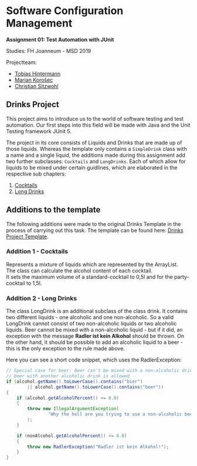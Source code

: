# Software Configuration Management

**Assignment 01: Test Automation with JUnit**

Studies: FH Joanneum - MSD 2019

Projectteam:

- [Tobias Hintermann][tobi]
- [Marian Korošec][marian]
- [Christian Sitzwohl][chrisu]

## Drinks Project

This project aims to introduce us to the world of software testing and test automation. Our first steps into this field will be made with Java and the Unit Testing framework JUnit 5.

The project in its core consists of Liquids and Drinks that are made up of those liquids. Whereas the template only contains a `SimpleDrink` class with a name and a single liquid, the additions made during this assignment add two further subclasses: `Cocktails` and `LongDrinks`. Each of which allow for liquids to be mixed under certain guidlines, which are elaborated in the respective sub chapters:

1. [Cocktails](#addition-1---cocktails)
2. [Long Drinks](#addition-2---long-drinks)

## Additions to the template

The following additions were made to the original Drinks Template in the process of carrying out this task.
The template can be found here: [Drinks Project Template][template].

### Addition 1 - Cocktails

Represents a mixture of liquids which are represented by the ArrayList.  
The class can calculate the alcohol content of each cocktail.  
It sets the maximum volume of a standard-cocktail to 0,5l and for the party-cocktail to 1,5l.

### Addition 2 - Long Drinks

The class LongDrink is an additional subclass of the class drink. It contains two different liquids - one alcoholic and one non-alcoholic.
So a valid LongDrink cannot consist of two non-alcoholic liquids or two alcoholic liquids.
Beer cannot be mixed with a non-alcoholic liquid - but if it did, an exception with the message **Radler ist kein Alkohol** should be thrown.
On the other hand, it should be possible to add an alcoholic liquid to a beer - this is the only exception to the rule made above.

Here you can see a short code snippet, which uses the RadlerException:
```java
// Special case for beer: Beer can't be mixed with a non-alcoholic drink, but mixing
// beer with another alcoholic drink is allowed
if (alcohol.getName().toLowerCase().contains("bier")
        || alcohol.getName().toLowerCase().contains("beer"))
{
    if (alcohol.getAlcoholPercent() <= 0.0)
    {
        throw new IllegalArgumentException(
                "Why the hell are you trying to use a non-alcoholic beer for a long drink?"
        );
    }

    if (nonAlcohol.getAlcoholPercent() <= 0.0)
    {
        throw new RadlerException("Radler ist kein Alkohol!");
    }
}
```


[tobi]: https://github.com/fly8899
[marian]: https://github.com/m4rien0
[chrisu]: https://github.com/sitcha07
[template]: https://github.com/michaelulm/software-configuration-management/tree/master/test-automation/junit5/Drinks

